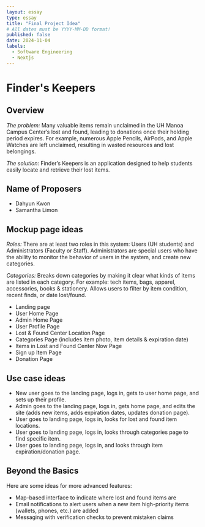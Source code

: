 ```yaml
---
layout: essay
type: essay
title: "Final Project Idea"
# All dates must be YYYY-MM-DD format!
published: false
date: 2024-11-04
labels:
  - Software Engineering
  - Nextjs
---
```


# Finder's Keepers

## Overview
*The problem:* Many valuable items remain unclaimed in the UH Manoa Campus Center’s lost and found, leading to donations once their holding period expires. For example, numerous Apple Pencils, AirPods, and Apple Watches are left unclaimed, resulting in wasted resources and lost belongings.

*The solution:* Finder’s Keepers is an application designed to help students easily locate and retrieve their lost items.

## Name of Proposers
- Dahyun Kwon
- Samantha Limon

## Mockup page ideas
*Roles:* There are at least two roles in this system: Users (UH students) and Administrators (Faculty or Staff). Administrators are special users who have the ability to monitor the behavior of users in the system, and create new categories.

*Categories:* Breaks down categories by making it clear what kinds of items are listed in each category. For example: tech items, bags, apparel, accessories, books & stationery. Allows users to filter by item condition, recent finds, or date lost/found.

- Landing page
- User Home Page
- Admin Home Page
- User Profile Page
- Lost & Found Center Location Page
- Categories Page (includes item photo, item details & expiration date)
- Items in Lost and Found Center Now Page
- Sign up Item Page
- Donation Page

## Use case ideas
- New user goes to the landing page, logs in, gets to user home page, and sets up their profile.
- Admin goes to the landing page, logs in, gets home page, and edits the site (adds new items, adds expiration dates, updates donation page).
- User goes to landing page, logs in, looks for lost and found item locations.
- User goes to landing page, logs in, looks through categories page to find specific item.
- User goes to landing page, logs in, and looks through item expiration/donation page.

## Beyond the Basics
Here are some ideas for more advanced features:
- Map-based interface to indicate where lost and found items are
- Email notifications to alert users when a new item high-priority items (wallets, phones, etc.) are added
- Messaging with verification checks to prevent mistaken claims
